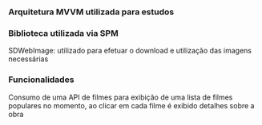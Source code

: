 
### Arquitetura MVVM utilizada para estudos

### Biblioteca utilizada via SPM
SDWebImage: utilizado para efetuar o download e utilização das imagens necessárias

### Funcionalidades
Consumo de uma API de filmes para exibição de uma lista de filmes populares no momento, ao clicar em cada filme é exibido detalhes sobre a obra
